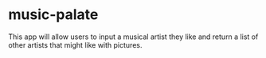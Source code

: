 # music-palate
This app will allow users to input a musical artist they like and return a list of other artists that might like with pictures.
